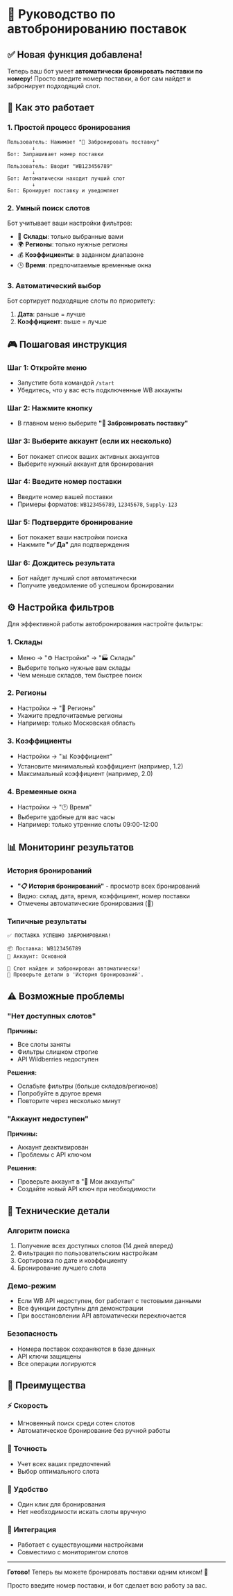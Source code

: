 # 🚚 Руководство по автобронированию поставок

## ✅ Новая функция добавлена!

Теперь ваш бот умеет **автоматически бронировать поставки по номеру**! Просто введите номер поставки, а бот сам найдет и забронирует подходящий слот.

## 🎯 Как это работает

### 1. **Простой процесс бронирования**
```
Пользователь: Нажимает "🚚 Забронировать поставку"
        ↓
Бот: Запрашивает номер поставки
        ↓
Пользователь: Вводит "WB123456789"
        ↓
Бот: Автоматически находит лучший слот
        ↓
Бот: Бронирует поставку и уведомляет
```

### 2. **Умный поиск слотов**
Бот учитывает ваши настройки фильтров:
- 🏪 **Склады**: только выбранные вами
- 🌍 **Регионы**: только нужные регионы  
- 💰 **Коэффициенты**: в заданном диапазоне
- 🕒 **Время**: предпочитаемые временные окна

### 3. **Автоматический выбор**
Бот сортирует подходящие слоты по приоритету:
1. **Дата**: раньше = лучше
2. **Коэффициент**: выше = лучше

## 🎮 Пошаговая инструкция

### Шаг 1: Откройте меню
- Запустите бота командой `/start`
- Убедитесь, что у вас есть подключенные WB аккаунты

### Шаг 2: Нажмите кнопку
- В главном меню выберите **"🚚 Забронировать поставку"**

### Шаг 3: Выберите аккаунт (если их несколько)
- Бот покажет список ваших активных аккаунтов
- Выберите нужный аккаунт для бронирования

### Шаг 4: Введите номер поставки
- Введите номер вашей поставки
- Примеры форматов: `WB123456789`, `12345678`, `Supply-123`

### Шаг 5: Подтвердите бронирование  
- Бот покажет ваши настройки поиска
- Нажмите **"✅ Да"** для подтверждения

### Шаг 6: Дождитесь результата
- Бот найдет лучший слот автоматически
- Получите уведомление об успешном бронировании

## ⚙️ Настройка фильтров

Для эффективной работы автобронирования настройте фильтры:

### 1. **Склады** 
- Меню → "⚙️ Настройки" → "🏭 Склады"
- Выберите только нужные вам склады
- Чем меньше складов, тем быстрее поиск

### 2. **Регионы**
- Настройки → "📍 Регионы" 
- Укажите предпочитаемые регионы
- Например: только Московская область

### 3. **Коэффициенты**
- Настройки → "📊 Коэффициент"
- Установите минимальный коэффициент (например, 1.2)
- Максимальный коэффициент (например, 2.0)

### 4. **Временные окна**
- Настройки → "🕐 Время"
- Выберите удобные для вас часы
- Например: только утренние слоты 09:00-12:00

## 📊 Мониторинг результатов

### История бронирований
- **"📋 История бронирований"** - просмотр всех бронирований
- Видно: склад, дата, время, коэффициент, номер поставки
- Отмечены автоматические бронирования (🤖)

### Типичные результаты
```
✅ ПОСТАВКА УСПЕШНО ЗАБРОНИРОВАНА!

📦 Поставка: WB123456789
👤 Аккаунт: Основной

🎉 Слот найден и забронирован автоматически!
📱 Проверьте детали в 'История бронирований'.
```

## ⚠️ Возможные проблемы

### "Нет доступных слотов"
**Причины:**
- Все слоты заняты
- Фильтры слишком строгие
- API Wildberries недоступен

**Решения:**
- Ослабьте фильтры (больше складов/регионов)
- Попробуйте в другое время
- Повторите через несколько минут

### "Аккаунт недоступен"
**Причины:**
- Аккаунт деактивирован
- Проблемы с API ключом

**Решения:**  
- Проверьте аккаунт в "💼 Мои аккаунты"
- Создайте новый API ключ при необходимости

## 🔧 Технические детали

### Алгоритм поиска
1. Получение всех доступных слотов (14 дней вперед)
2. Фильтрация по пользовательским настройкам
3. Сортировка по дате и коэффициенту
4. Бронирование лучшего слота

### Демо-режим
- Если WB API недоступен, бот работает с тестовыми данными
- Все функции доступны для демонстрации
- При восстановлении API автоматически переключается

### Безопасность
- Номера поставок сохраняются в базе данных
- API ключи защищены
- Все операции логируются

## 🎉 Преимущества

### ⚡ **Скорость**
- Мгновенный поиск среди сотен слотов
- Автоматическое бронирование без ручной работы

### 🎯 **Точность**
- Учет всех ваших предпочтений
- Выбор оптимального слота

### 🔄 **Удобство**
- Один клик для бронирования
- Нет необходимости искать слоты вручную

### 📱 **Интеграция**
- Работает с существующими настройками
- Совместимо с мониторингом слотов

---

**Готово!** Теперь вы можете бронировать поставки одним кликом! 🚀

Просто введите номер поставки, и бот сделает всю работу за вас. 